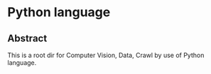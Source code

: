 # Python language 

## Abstract

This is a root dir for Computer Vision, Data, Crawl by use of Python language.
